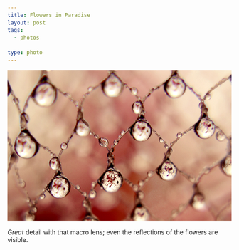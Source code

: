```yaml
---
title: Flowers in Paradise 
layout: post
tags:
  - photos

type: photo
---
```


<img src="/images/notesoncamp.com/photo/1280/2555478523/1/tumblr_lbytnnt8On1qzamx2.jpg" width="540" />

*Great* detail with that macro lens; even the reflections of the flowers are visible.
